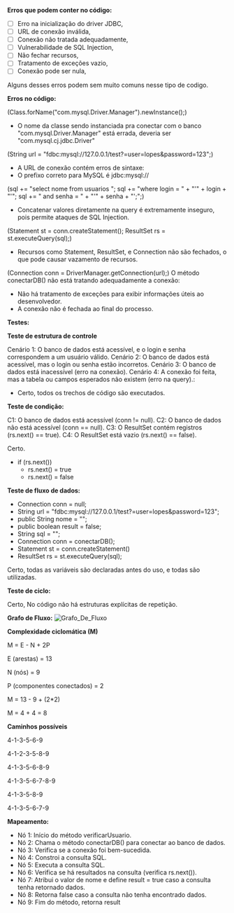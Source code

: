 **Erros que podem conter no código:**

- [ ] Erro na inicialização do driver JDBC,
- [ ] URL de conexão inválida,
- [ ] Conexão não tratada adequadamente,
- [ ] Vulnerabilidade de SQL Injection,
- [ ] Não fechar recursos,
- [ ] Tratamento de exceções vazio,
- [ ] Conexão pode ser nula,

Alguns desses erros podem sem muito comuns nesse tipo de codigo.

**Erros no código:**

(Class.forName("com.mysql.Driver.Manager").newInstance();)

- O nome da classe sendo instanciada pra conectar com o banco "com.mysql.Driver.Manager" está errada, deveria ser "com.mysql.cj.jdbc.Driver"

(String url = "fdbc:mysql://127.0.0.1/test?=user=lopes&password=123";)

- A URL de conexão contém erros de sintaxe:  
- O prefixo correto para MySQL é jdbc:mysql://

(sql += "select nome from usuarios ";
sql += "where login = " + "'" + login + "'";
sql += " and senha = " + "'" + senha + "';";)

- Concatenar valores diretamente na query é extremamente inseguro, pois permite ataques de SQL Injection.

(Statement st = conn.createStatement();
ResultSet rs = st.executeQuery(sql);)

- Recursos como Statement, ResultSet, e Connection não são fechados, o que pode causar vazamento de recursos.

(Connection conn = DriverManager.getConnection(url);)
O método conectarDB() não está tratando adequadamente a conexão:

- Não há tratamento de exceções para exibir informações úteis ao desenvolvedor.
- A conexão não é fechada ao final do processo.


**Testes:**

**Teste de estrutura de controle**

Cenário 1: O banco de dados está acessível, e o login e senha correspondem a um usuário válido.
Cenário 2: O banco de dados está acessível, mas o login ou senha estão incorretos.
Cenário 3: O banco de dados está inacessível (erro na conexão).
Cenário 4: A conexão foi feita, mas a tabela ou campos esperados não existem (erro na query).:

- Certo, todos os trechos de código são executados.

**Teste de condição:**

C1: O banco de dados está acessível (conn != null).
C2: O banco de dados não está acessível (conn == null).
C3: O ResultSet contém registros (rs.next() == true).
C4: O ResultSet está vazio (rs.next() == false).

Certo.

-  if (rs.next())
    - rs.next() = true
    - rs.next() = false

**Teste de fluxo de dados:**

- Connection conn = null;
- String url = "fdbc:mysql://127.0.0.1/test?=user=lopes&password=123";
- public String nome = "";
- public boolean result = false;
- String sql = "";
- Connection conn = conectarDB();
- Statement st = conn.createStatement()
- ResultSet rs = st.executeQuery(sql);

Certo, todas as variáveis são declaradas antes do uso, e todas são utilizadas.

**Teste de ciclo:**

Certo, No código não há estruturas explícitas de repetição.


**Grafo de Fluxo:**
![Grafo_De_Fluxo](https://github.com/user-attachments/assets/cee58f9d-b001-45d4-98d1-71cce6a70926)


**Complexidade ciclomática (M)**

M = E - N + 2P

E (arestas) = 13

N (nós) = 9

P (componentes conectados) = 2

M = 13 - 9 + (2*2)

M = 4 + 4 = 8

**Caminhos possíveis**

4-1-3-5-6-9

4-1-2-3-5-8-9

4-1-3-5-6-8-9

4-1-3-5-6-7-8-9

4-1-3-5-8-9

4-1-3-5-6-7-9


**Mapeamento:**

- Nó 1: Início do método verificarUsuario.
- Nó 2: Chama o método conectarDB() para conectar ao banco de dados.
- Nó 3: Verifica se a conexão foi bem-sucedida.
- Nó 4: Constroi a consulta SQL.
- Nó 5: Executa a consulta SQL.
- Nó 6: Verifica se há resultados na consulta (verifica rs.next()).
- Nó 7: Atribui o valor de nome e define result = true caso a consulta tenha retornado dados.
- Nó 8: Retorna false caso a consulta não tenha encontrado dados.
- Nó 9: Fim do método, retorna result
